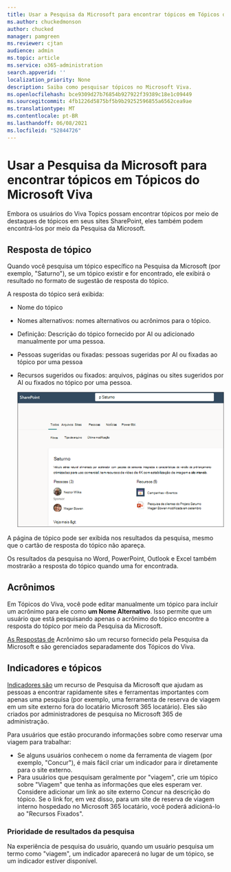 ```yaml
---
title: Usar a Pesquisa da Microsoft para encontrar tópicos em Tópicos do Microsoft Viva
ms.author: chuckedmonson
author: chucked
manager: pamgreen
ms.reviewer: cjtan
audience: admin
ms.topic: article
ms.service: o365-administration
search.appverid: ''
localization_priority: None
description: Saiba como pesquisar tópicos no Microsoft Viva.
ms.openlocfilehash: bce9309d27b76854b927922f39389c18e1c09449
ms.sourcegitcommit: 4fb1226d5875bf5b9b29252596855a6562cea9ae
ms.translationtype: MT
ms.contentlocale: pt-BR
ms.lasthandoff: 06/08/2021
ms.locfileid: "52844726"
---
```

# <a name="use-microsoft-search-to-find-topics-in-microsoft-viva-topics"></a>Usar a Pesquisa da Microsoft para encontrar tópicos em Tópicos do Microsoft Viva

Embora os usuários do Viva Topics possam encontrar tópicos por meio de destaques de tópicos em seus sites SharePoint, eles também podem encontrá-los por meio da Pesquisa da Microsoft. 

## <a name="topic-answer"></a>Resposta de tópico

Quando você pesquisa um tópico específico na Pesquisa da Microsoft (por exemplo, "Saturno"), se um tópico existir e for encontrado, ele exibirá o resultado no formato de sugestão de resposta do tópico.

A resposta do tópico será exibida:
- Nome do tópico
- Nomes alternativos: nomes alternativos ou acrônimos para o tópico.
- Definição: Descrição do tópico fornecido por AI ou adicionado manualmente por uma pessoa.
- Pessoas sugeridas ou fixadas: pessoas sugeridas por AI ou fixadas ao tópico por uma pessoa
- Recursos sugeridos ou fixados: arquivos, páginas ou sites sugeridos por AI ou fixados no tópico por uma pessoa. 

   ![Tópico na Pesquisa](../media/knowledge-management/search-topic-answer.png) 

A página de tópico pode ser exibida nos resultados da pesquisa, mesmo que o cartão de resposta do tópico não apareça.

Os resultados da pesquisa no Word, PowerPoint, Outlook e Excel também mostrarão a resposta do tópico quando uma for encontrada.


## <a name="acronyms"></a>Acrônimos

Em Tópicos do Viva, você pode editar manualmente um tópico para incluir um acrônimo para ele como <b>um Nome Alternativo</b>. Isso permite que um usuário que está pesquisando apenas o acrônimo do tópico encontre a resposta do tópico por meio da Pesquisa da Microsoft.

[As Respostas de](/microsoftsearch/manage-acronyms) Acrônimo são um recurso fornecido pela Pesquisa da Microsoft e são gerenciados separadamente dos Tópicos do Viva.

## <a name="bookmarks-and-topics"></a>Indicadores e tópicos

[Indicadores são](/microsoftsearch/manage-bookmarks) um recurso de Pesquisa da Microsoft que ajudam as pessoas a encontrar rapidamente sites e ferramentas importantes com apenas uma pesquisa (por exemplo, uma ferramenta de reserva de viagem em um site externo fora do locatário Microsoft 365 locatário). Eles são criados por administradores de pesquisa no Microsoft 365 de administração. 

Para usuários que estão procurando informações sobre como reservar uma viagem para trabalhar:

- Se alguns usuários conhecem o nome da ferramenta de viagem (por exemplo, "Concur"), é mais fácil criar um indicador para ir diretamente para o site externo.
- Para usuários que pesquisam geralmente por "viagem", crie um tópico sobre "Viagem" que tenha as informações que eles esperam ver. Considere adicionar um link ao site externo Concur na descrição do tópico. Se o link for, em vez disso, para um site de reserva de viagem interno hospedado no Microsoft 365 locatário, você poderá adicioná-lo ao "Recursos Fixados".
 
### <a name="search-results-priority"></a>Prioridade de resultados da pesquisa 

Na experiência de pesquisa do usuário, quando um usuário pesquisa um termo como "viagem", um indicador aparecerá no lugar de um tópico, se um indicador estiver disponível.
